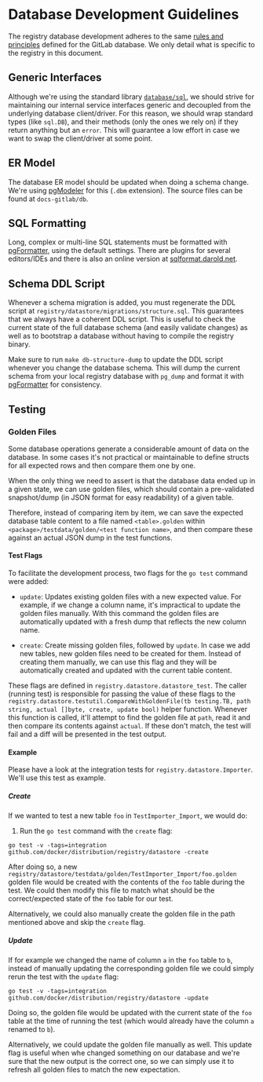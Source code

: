 # Database Development Guidelines

The registry database development adheres to the same [rules and
principles](https://docs.gitlab.com/ee/development/database/) defined for the
GitLab database. We only detail what is specific to the registry in this document.

## Generic Interfaces

Although we're using the standard library
[`database/sql`](https://golang.org/pkg/database/sql/), we should strive for
maintaining our internal service interfaces generic and decoupled from the
underlying database client/driver. For this reason, we should wrap standard
types (like `sql.DB`), and their methods (only the ones we rely on) if they
return anything but an `error`. This will guarantee a low effort in case we want
to swap the client/driver at some point.

## ER Model

The database ER model should be updated when doing a schema change. We're using
[pgModeler](https://github.com/pgmodeler/pgmodeler) for this (`.dbm` extension).
The source files can be found at `docs-gitlab/db`.

## SQL Formatting

Long, complex or multi-line SQL statements must be formatted with
[pgFormatter](https://github.com/darold/pgFormatter), using the default settings.
There are plugins for several editors/IDEs and there is also an online version at
[sqlformat.darold.net](http://sqlformat.darold.net/).

## Schema DDL Script

Whenever a schema migration is added, you must regenerate the DDL script at `registry/datastore/migrations/structure.sql`. This guarantees that we always have a coherent DDL script. This is useful to check the current state of the full database schema (and easily validate changes) as well as to bootstrap a database without having to compile the registry binary.

Make sure to run `make db-structure-dump` to update the DDL script whenever you change the database schema. This will dump the current schema from your local registry database with `pg_dump` and format it with [pgFormatter](https://github.com/darold/pgFormatter) for consistency.

## Testing

### Golden Files

Some database operations generate a considerable amount of data on the database.
In some cases it's not practical or maintainable to define structs for all
expected rows and then compare them one by one.

When the only thing we need to assert is that the database data ended up in a
given state, we can use golden files, which should contain a pre-validated
snapshot/dump (in JSON format for easy readability) of a given table.

Therefore, instead of comparing item by item, we can save the expected database
table content to a file named `<table>.golden` within
`<package>/testdata/golden/<test function name>`, and then compare these against
an actual JSON dump in the test functions.

#### Test Flags

To facilitate the development process, two flags for the `go test` command were
added:

- `update`: Updates existing golden files with a new expected value. For
  example, if we change a column name, it's impractical to update the golden
  files manually. With this command the golden files are automatically updated
  with a fresh dump that reflects the new column name.

- `create`: Create missing golden files, followed by `update`. In case we add
  new tables, new golden files need to be created for them. Instead of creating
  them manually, we can use this flag and they will be automatically created and
  updated with the current table content.

These flags are defined in `registry.datastore.datastore_test`. The caller
(running test) is responsible for passing the value of these flags to the
`registry.datastore.testutil.CompareWithGoldenFile(tb testing.TB, path string,
actual []byte, create, update bool)` helper function. Whenever this function is
called, it'll attempt to find the golden file at `path`, read it and then
compare its contents against `actual`. If these don't match, the test will fail
and a diff will be presented in the test output.

#### Example

Please have a look at the integration tests for `registry.datastore.Importer`.
We'll use this test as example.

##### Create

If we wanted to test a new table `foo` in `TestImporter_Import`, we would do:

1. Run the `go test` command with the `create` flag:

```
go test -v -tags=integration github.com/docker/distribution/registry/datastore -create
```

After doing so, a new
`registry/datastore/testdata/golden/TestImporter_Import/foo.golden` golden file
would be created with the contents of the `foo` table during the test. We could
then modify this file to match what should be the correct/expected state of the
`foo` table for our test.

Alternatively, we could also manually create the golden file in the path
mentioned above and skip the `create` flag.

##### Update

If for example we changed the name of column `a` in the `foo` table to `b`,
instead of manually updating the corresponding golden file we could simply rerun
the test with the `update` flag:

```
go test -v -tags=integration github.com/docker/distribution/registry/datastore -update
```

Doing so, the golden file would be updated with the current state of the `foo`
table at the time of running the test (which would already have the column `a`
renamed to `b`).

Alternatively, we could update the golden file manually as well. This update
flag is useful when whe changed something on our database and we're sure that
the new output is the correct one, so we can simply use it to refresh all golden
files to match the new expectation.
